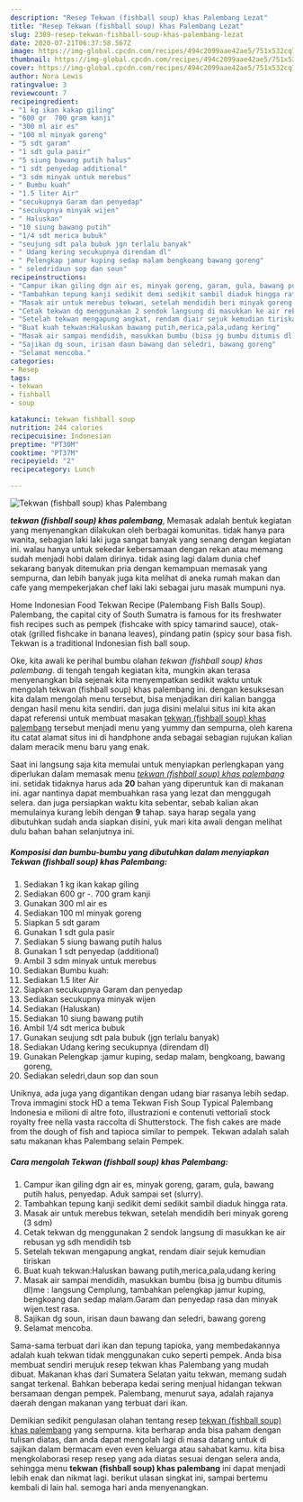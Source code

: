 ```yaml
---
description: "Resep Tekwan (fishball soup) khas Palembang Lezat"
title: "Resep Tekwan (fishball soup) khas Palembang Lezat"
slug: 2389-resep-tekwan-fishball-soup-khas-palembang-lezat
date: 2020-07-21T06:37:58.567Z
image: https://img-global.cpcdn.com/recipes/494c2099aae42ae5/751x532cq70/tekwan-fishball-soup-khas-palembang-foto-resep-utama.jpg
thumbnail: https://img-global.cpcdn.com/recipes/494c2099aae42ae5/751x532cq70/tekwan-fishball-soup-khas-palembang-foto-resep-utama.jpg
cover: https://img-global.cpcdn.com/recipes/494c2099aae42ae5/751x532cq70/tekwan-fishball-soup-khas-palembang-foto-resep-utama.jpg
author: Nora Lewis
ratingvalue: 3
reviewcount: 7
recipeingredient:
- "1 kg ikan kakap giling"
- "600 gr  700 gram kanji"
- "300 ml air es"
- "100 ml minyak goreng"
- "5 sdt garam"
- "1 sdt gula pasir"
- "5 siung bawang putih halus"
- "1 sdt penyedap additional"
- "3 sdm minyak untuk merebus"
- " Bumbu kuah"
- "1.5 liter Air"
- "secukupnya Garam dan penyedap"
- "secukupnya minyak wijen"
- " Haluskan"
- "10 siung bawang putih"
- "1/4 sdt merica bubuk"
- "seujung sdt pala bubuk jgn terlalu banyak"
- " Udang kering secukupnya direndam dl"
- " Pelengkap jamur kuping sedap malam bengkoang bawang goreng"
- " seledridaun sop dan soun"
recipeinstructions:
- "Campur ikan giling dgn air es, minyak goreng, garam, gula, bawang putih halus, penyedap. Aduk sampai set (slurry)."
- "Tambahkan tepung kanji sedikit demi sedikit sambil diaduk hingga rata."
- "Masak air untuk merebus tekwan, setelah mendidih beri minyak goreng (3 sdm)"
- "Cetak tekwan dg menggunakan 2 sendok langsung di masukkan ke air rebusan yg sdh mendidih tsb"
- "Setelah tekwan mengapung angkat, rendam diair sejuk kemudian tiriskan"
- "Buat kuah tekwan:Haluskan bawang putih,merica,pala,udang kering"
- "Masak air sampai mendidih, masukkan bumbu (bisa jg bumbu ditumis dl)me : langsung Cemplung, tambahkan pelengkap jamur kuping, bengkoang dan sedap malam.Garam dan penyedap rasa dan minyak wijen.test rasa."
- "Sajikan dg soun, irisan daun bawang dan seledri, bawang goreng"
- "Selamat mencoba."
categories:
- Resep
tags:
- tekwan
- fishball
- soup

katakunci: tekwan fishball soup 
nutrition: 244 calories
recipecuisine: Indonesian
preptime: "PT30M"
cooktime: "PT37M"
recipeyield: "2"
recipecategory: Lunch

---
```



![Tekwan (fishball soup) khas Palembang](https://img-global.cpcdn.com/recipes/494c2099aae42ae5/751x532cq70/tekwan-fishball-soup-khas-palembang-foto-resep-utama.jpg)

<b><i>tekwan (fishball soup) khas palembang</i></b>, Memasak adalah bentuk kegiatan yang menyenangkan dilakukan oleh berbagai komunitas. tidak hanya para wanita, sebagian laki laki juga sangat banyak yang senang dengan kegiatan ini. walau hanya untuk sekedar kebersamaan dengan rekan atau memang sudah menjadi hobi dalam dirinya. tidak asing lagi dalam dunia chef sekarang banyak ditemukan pria dengan kemampuan memasak yang sempurna, dan lebih banyak juga kita melihat di aneka rumah makan dan cafe yang mempekerjakan chef laki laki sebagai juru masak mumpuni nya.

Home Indonesian Food Tekwan Recipe (Palembang Fish Balls Soup). Palembang, the capital city of South Sumatra is famous for its freshwater fish recipes such as pempek (fishcake with spicy tamarind sauce), otak-otak (grilled fishcake in banana leaves), pindang patin (spicy sour basa fish. Tekwan is a traditional Indonesian fish ball soup.

Oke, kita awali ke perihal bumbu olahan <i>tekwan (fishball soup) khas palembang</i>. di tengah tengah kegiatan kita, mungkin akan terasa menyenangkan bila sejenak kita menyempatkan sedikit waktu untuk mengolah tekwan (fishball soup) khas palembang ini. dengan kesuksesan kita dalam mengolah menu tersebut, bisa menjadikan diri kalian bangga dengan hasil menu kita sendiri. dan juga disini melalui situs ini kita akan dapat referensi untuk membuat masakan <u>tekwan (fishball soup) khas palembang</u> tersebut menjadi menu yang yummy dan sempurna, oleh karena itu catat alamat situs ini di handphone anda sebagai sebagian rujukan kalian dalam meracik menu baru yang enak.


Saat ini langsung saja kita memulai untuk menyiapkan perlengkapan yang diperlukan dalam memasak menu <u><i>tekwan (fishball soup) khas palembang</i></u> ini. setidak tidaknya harus ada <b>20</b> bahan yang diperuntuk kan di makanan ini. agar nantinya dapat membuahkan rasa yang lezat dan menggugah selera. dan juga persiapkan waktu kita sebentar, sebab kalian akan memulainya kurang lebih dengan <b>9</b> tahap. saya harap segala yang dibutuhkan sudah anda siapkan disini, yuk mari kita awali dengan melihat dulu bahan bahan selanjutnya ini.

<!--inarticleads1-->

##### Komposisi dan bumbu-bumbu yang dibutuhkan dalam menyiapkan Tekwan (fishball soup) khas Palembang:

1. Sediakan 1 kg ikan kakap giling
1. Sediakan 600 gr -. 700 gram kanji
1. Gunakan 300 ml air es
1. Sediakan 100 ml minyak goreng
1. Siapkan 5 sdt garam
1. Gunakan 1 sdt gula pasir
1. Sediakan 5 siung bawang putih halus
1. Gunakan 1 sdt penyedap (additional)
1. Ambil 3 sdm minyak untuk merebus
1. Sediakan  Bumbu kuah:
1. Sediakan 1.5 liter Air
1. Siapkan secukupnya Garam dan penyedap
1. Sediakan secukupnya minyak wijen
1. Sediakan  (Haluskan)
1. Sediakan 10 siung bawang putih
1. Ambil 1/4 sdt merica bubuk
1. Gunakan seujung sdt pala bubuk (jgn terlalu banyak)
1. Sediakan  Udang kering secukupnya (direndam dl)
1. Gunakan  Pelengkap :jamur kuping, sedap malam, bengkoang, bawang goreng,
1. Sediakan  seledri,daun sop dan soun


Uniknya, ada juga yang digantikan dengan udang biar rasanya lebih sedap. Trova immagini stock HD a tema Tekwan Fish Soup Typical Palembang Indonesia e milioni di altre foto, illustrazioni e contenuti vettoriali stock royalty free nella vasta raccolta di Shutterstock. The fish cakes are made from the dough of fish and tapioca similar to pempek. Tekwan adalah salah satu makanan khas Palembang selain Pempek. 

<!--inarticleads2-->

##### Cara mengolah Tekwan (fishball soup) khas Palembang:

1. Campur ikan giling dgn air es, minyak goreng, garam, gula, bawang putih halus, penyedap. Aduk sampai set (slurry).
1. Tambahkan tepung kanji sedikit demi sedikit sambil diaduk hingga rata.
1. Masak air untuk merebus tekwan, setelah mendidih beri minyak goreng (3 sdm)
1. Cetak tekwan dg menggunakan 2 sendok langsung di masukkan ke air rebusan yg sdh mendidih tsb
1. Setelah tekwan mengapung angkat, rendam diair sejuk kemudian tiriskan
1. Buat kuah tekwan:Haluskan bawang putih,merica,pala,udang kering
1. Masak air sampai mendidih, masukkan bumbu (bisa jg bumbu ditumis dl)me : langsung Cemplung, tambahkan pelengkap jamur kuping, bengkoang dan sedap malam.Garam dan penyedap rasa dan minyak wijen.test rasa.
1. Sajikan dg soun, irisan daun bawang dan seledri, bawang goreng
1. Selamat mencoba.


Sama-sama terbuat dari ikan dan tepung tapioka, yang membedakannya adalah kuah tekwan tidak menggunakan cuko seperti pempek. Anda bisa membuat sendiri merujuk resep tekwan khas Palembang yang mudah dibuat. Makanan khas dari Sumatera Selatan yaitu tekwan, memang sudah sangat terkenal. Bahkan beberapa kedai sering menjual hidangan tekwan bersamaan dengan pempek. Palembang, menurut saya, adalah rajanya daerah dengan makanan yang terbuat dari ikan. 

Demikian sedikit pengulasan olahan tentang resep <u>tekwan (fishball soup) khas palembang</u> yang sempurna. kita berharap anda bisa paham dengan tulisan diatas, dan anda dapat mengolah lagi di masa datang untuk di sajikan dalam bermacam even even keluarga atau sahabat kamu. kita bisa mengkolaborasi resep resep yang ada diatas sesuai dengan selera anda, sehingga menu <b>tekwan (fishball soup) khas palembang</b> ini dapat menjadi lebih enak dan nikmat lagi. berikut ulasan singkat ini, sampai bertemu kembali di lain hal. semoga hari anda menyenangkan.
